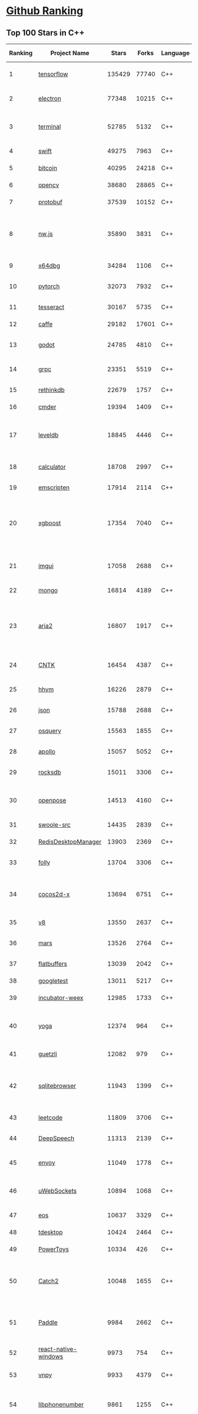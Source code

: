 [Github Ranking](../README.md)
==========

## Top 100 Stars in C\+\+

| Ranking | Project Name | Stars | Forks | Language | Open Issues | Description | Last Commit |
| ------- | ------------ | ----- | ----- | -------- | ----------- | ----------- | ----------- |
| 1 | [tensorflow](https://github.com/tensorflow/tensorflow) | 135429 | 77740 | C++ | 2777 | An Open Source Machine Learning Framework for Everyone | 2019-10-05T09:39:11Z |
| 2 | [electron](https://github.com/electron/electron) | 77348 | 10215 | C++ | 1112 | :electron: Build cross-platform desktop apps with JavaScript, HTML, and CSS | 2019-10-05T10:50:46Z |
| 3 | [terminal](https://github.com/microsoft/terminal) | 52785 | 5132 | C++ | 706 | The new Windows Terminal, and the original Windows console host - all in the same place! | 2019-10-05T02:48:53Z |
| 4 | [swift](https://github.com/apple/swift) | 49275 | 7963 | C++ | 599 | The Swift Programming Language | 2019-10-05T10:34:38Z |
| 5 | [bitcoin](https://github.com/bitcoin/bitcoin) | 40295 | 24218 | C++ | 991 | Bitcoin Core integration/staging tree | 2019-10-05T10:08:18Z |
| 6 | [opencv](https://github.com/opencv/opencv) | 38680 | 28865 | C++ | 1792 | Open Source Computer Vision Library | 2019-10-05T09:54:35Z |
| 7 | [protobuf](https://github.com/protocolbuffers/protobuf) | 37539 | 10152 | C++ | 729 | Protocol Buffers - Google's data interchange format | 2019-10-04T20:00:30Z |
| 8 | [nw.js](https://github.com/nwjs/nw.js) | 35890 | 3831 | C++ | 735 | Call all Node.js modules directly from DOM/WebWorker and enable a new way of writing applications with all Web technologies. | 2019-10-05T09:25:35Z |
| 9 | [x64dbg](https://github.com/x64dbg/x64dbg) | 34284 | 1106 | C++ | 352 | An open-source x64/x32 debugger for windows. | 2019-10-03T18:37:27Z |
| 10 | [pytorch](https://github.com/pytorch/pytorch) | 32073 | 7932 | C++ | 4273 | Tensors and Dynamic neural networks in Python with strong GPU acceleration | 2019-10-05T10:31:41Z |
| 11 | [tesseract](https://github.com/tesseract-ocr/tesseract) | 30167 | 5735 | C++ | 239 | Tesseract Open Source OCR Engine (main repository) | 2019-10-04T11:02:52Z |
| 12 | [caffe](https://github.com/BVLC/caffe) | 29182 | 17601 | C++ | 1058 | Caffe: a fast open framework for deep learning. | 2019-10-01T08:27:42Z |
| 13 | [godot](https://github.com/godotengine/godot) | 24785 | 4810 | C++ | 5586 | Godot Engine – Multi-platform 2D and 3D game engine | 2019-10-05T09:55:38Z |
| 14 | [grpc](https://github.com/grpc/grpc) | 23351 | 5519 | C++ | 875 | The C based gRPC (C++, Python, Ruby, Objective-C, PHP, C#) | 2019-10-05T04:20:32Z |
| 15 | [rethinkdb](https://github.com/rethinkdb/rethinkdb) | 22679 | 1757 | C++ | 1461 | The open-source database for the realtime web. | 2019-10-02T00:44:01Z |
| 16 | [cmder](https://github.com/cmderdev/cmder) | 19394 | 1409 | C++ | 21 | Lovely console emulator package for Windows | 2019-09-28T00:21:48Z |
| 17 | [leveldb](https://github.com/google/leveldb) | 18845 | 4446 | C++ | 121 | LevelDB is a fast key-value storage library written at Google that provides an ordered mapping from string keys to string values. | 2019-10-04T12:09:55Z |
| 18 | [calculator](https://github.com/microsoft/calculator) | 18708 | 2997 | C++ | 135 | Windows Calculator: A simple yet powerful calculator that ships with Windows | 2019-10-04T23:20:17Z |
| 19 | [emscripten](https://github.com/emscripten-core/emscripten) | 17914 | 2114 | C++ | 738 | Emscripten: An LLVM-to-Web Compiler | 2019-10-05T02:26:11Z |
| 20 | [xgboost](https://github.com/dmlc/xgboost) | 17354 | 7040 | C++ | 175 | Scalable, Portable and Distributed Gradient Boosting (GBDT, GBRT or GBM) Library,  for Python, R, Java, Scala, C++ and more. Runs on single machine, Hadoop, Spark, Flink and DataFlow | 2019-10-04T23:18:30Z |
| 21 | [imgui](https://github.com/ocornut/imgui) | 17058 | 2688 | C++ | 443 | Dear ImGui: Bloat-free Immediate Mode Graphical User interface for C++ with minimal dependencies | 2019-10-04T17:22:56Z |
| 22 | [mongo](https://github.com/mongodb/mongo) | 16814 | 4189 | C++ | 38 | The MongoDB Database | 2019-10-05T02:49:48Z |
| 23 | [aria2](https://github.com/aria2/aria2) | 16807 | 1917 | C++ | 614 | aria2 is a lightweight multi-protocol & multi-source, cross platform download utility operated in command-line. It supports HTTP/HTTPS, FTP, SFTP, BitTorrent and Metalink. | 2019-09-15T09:36:10Z |
| 24 | [CNTK](https://github.com/microsoft/CNTK) | 16454 | 4387 | C++ | 777 | Microsoft Cognitive Toolkit (CNTK), an open source deep-learning toolkit | 2019-09-27T19:16:13Z |
| 25 | [hhvm](https://github.com/facebook/hhvm) | 16226 | 2879 | C++ | 875 | A virtual machine for executing programs written in Hack. | 2019-10-05T02:47:13Z |
| 26 | [json](https://github.com/nlohmann/json) | 15788 | 2688 | C++ | 42 | JSON for Modern C++ | 2019-10-03T08:35:35Z |
| 27 | [osquery](https://github.com/osquery/osquery) | 15563 | 1855 | C++ | 612 | SQL powered operating system instrumentation, monitoring, and analytics. | 2019-10-05T10:58:30Z |
| 28 | [apollo](https://github.com/ApolloAuto/apollo) | 15057 | 5052 | C++ | 439 | An open autonomous driving platform | 2019-10-05T00:24:21Z |
| 29 | [rocksdb](https://github.com/facebook/rocksdb) | 15011 | 3306 | C++ | 386 | A library that provides an embeddable, persistent key-value store for fast storage. | 2019-10-05T10:50:32Z |
| 30 | [openpose](https://github.com/CMU-Perceptual-Computing-Lab/openpose) | 14513 | 4160 | C++ | 19 | OpenPose: Real-time multi-person keypoint detection library for body, face, hands, and foot estimation | 2019-10-01T02:10:06Z |
| 31 | [swoole-src](https://github.com/swoole/swoole-src) | 14435 | 2839 | C++ | 71 | 🚀 Coroutine-based concurrency library for PHP | 2019-10-02T07:10:02Z |
| 32 | [RedisDesktopManager](https://github.com/uglide/RedisDesktopManager) | 13903 | 2369 | C++ | 32 | :wrench: Cross-platform GUI management tool for Redis | 2019-10-03T11:38:12Z |
| 33 | [folly](https://github.com/facebook/folly) | 13704 | 3306 | C++ | 185 | An open-source C++ library developed and used at Facebook. | 2019-10-04T20:45:53Z |
| 34 | [cocos2d-x](https://github.com/cocos2d/cocos2d-x) | 13694 | 6751 | C++ | 1345 | Cocos2d-x is a suite of open-source, cross-platform, game-development tools used by millions of developers all over the world. | 2019-09-29T03:53:54Z |
| 35 | [v8](https://github.com/v8/v8) | 13550 | 2637 | C++ | 4 | The official mirror of the V8 Git repository | 2019-10-03T04:13:45Z |
| 36 | [mars](https://github.com/Tencent/mars) | 13526 | 2764 | C++ | 125 | Mars is a cross-platform network component  developed by WeChat. | 2019-09-30T07:15:19Z |
| 37 | [flatbuffers](https://github.com/google/flatbuffers) | 13039 | 2042 | C++ | 227 | FlatBuffers: Memory Efficient Serialization Library | 2019-10-04T13:03:43Z |
| 38 | [googletest](https://github.com/google/googletest) | 13011 | 5217 | C++ | 130 | Googletest - Google Testing and Mocking Framework | 2019-10-04T14:24:43Z |
| 39 | [incubator-weex](https://github.com/apache/incubator-weex) | 12985 | 1733 | C++ | 122 | Apache Weex (Incubating) | 2019-10-04T10:57:30Z |
| 40 | [yoga](https://github.com/facebook/yoga) | 12374 | 964 | C++ | 216 | Yoga is a cross-platform layout engine which implements Flexbox. Follow https://twitter.com/yogalayout for updates. | 2019-09-30T22:09:53Z |
| 41 | [guetzli](https://github.com/google/guetzli) | 12082 | 979 | C++ | 115 | Perceptual JPEG encoder | 2018-10-23T11:02:12Z |
| 42 | [sqlitebrowser](https://github.com/sqlitebrowser/sqlitebrowser) | 11943 | 1399 | C++ | 366 | Official home of the DB Browser for SQLite (DB4S) project. Previously known as "SQLite Database Browser" and "Database Browser for SQLite". Website at:  | 2019-10-04T17:33:35Z |
| 43 | [leetcode](https://github.com/haoel/leetcode) | 11809 | 3706 | C++ | 43 | LeetCode Problems' Solutions  | 2019-10-02T06:18:23Z |
| 44 | [DeepSpeech](https://github.com/mozilla/DeepSpeech) | 11313 | 2139 | C++ | 103 | A TensorFlow implementation of Baidu's DeepSpeech architecture | 2019-10-05T04:21:19Z |
| 45 | [envoy](https://github.com/envoyproxy/envoy) | 11049 | 1778 | C++ | 590 | Cloud-native high-performance edge/middle/service proxy | 2019-10-05T08:14:10Z |
| 46 | [uWebSockets](https://github.com/uNetworking/uWebSockets) | 10894 | 1068 | C++ | 24 | Simple, secure & standards compliant web I/O for the most demanding of applications | 2019-10-05T07:56:40Z |
| 47 | [eos](https://github.com/EOSIO/eos) | 10637 | 3329 | C++ | 255 | An open source smart contract platform  | 2019-10-04T22:59:05Z |
| 48 | [tdesktop](https://github.com/telegramdesktop/tdesktop) | 10424 | 2464 | C++ | 1127 | Telegram Desktop messaging app | 2019-10-03T18:32:32Z |
| 49 | [PowerToys](https://github.com/microsoft/PowerToys) | 10334 | 426 | C++ | 319 | Windows system utilities to maximize productivity | 2019-10-05T06:53:39Z |
| 50 | [Catch2](https://github.com/catchorg/Catch2) | 10048 | 1655 | C++ | 239 | A modern, C++-native, header-only, test framework for unit-tests, TDD and BDD - using C++11, C++14, C++17 and later (or C++03 on the Catch1.x branch) | 2019-10-04T12:19:54Z |
| 51 | [Paddle](https://github.com/PaddlePaddle/Paddle) | 9984 | 2662 | C++ | 1598 | PArallel Distributed Deep LEarning （『飞桨』核心框架，高性能单机、分布式训练和跨平台部署） | 2019-10-05T10:02:51Z |
| 52 | [react-native-windows](https://github.com/microsoft/react-native-windows) | 9973 | 754 | C++ | 460 | A framework for building native Windows apps with React. | 2019-10-05T02:37:17Z |
| 53 | [vnpy](https://github.com/vnpy/vnpy) | 9933 | 4379 | C++ | 18 | 基于Python的开源量化交易平台开发框架 | 2019-09-30T04:10:49Z |
| 54 | [libphonenumber](https://github.com/google/libphonenumber) | 9861 | 1255 | C++ | 88 | Google's common Java, C++ and JavaScript library for parsing, formatting, and validating international phone numbers. | 2019-10-04T05:38:56Z |
| 55 | [LightGBM](https://github.com/microsoft/LightGBM) | 9646 | 2576 | C++ | 45 | A fast, distributed, high performance gradient boosting (GBT, GBDT, GBRT, GBM or MART) framework based on decision tree algorithms, used for ranking, classification and many other machine learning tasks. | 2019-10-05T08:57:17Z |
| 56 | [xbmc](https://github.com/xbmc/xbmc) | 9630 | 5178 | C++ | 560 | Kodi is an award-winning free and open source home theater/media center software and entertainment hub for digital media. With its beautiful interface and powerful skinning engine, it's available for Android, BSD, Linux, macOS, iOS and Windows. | 2019-10-05T10:16:53Z |
| 57 | [foundationdb](https://github.com/apple/foundationdb) | 9543 | 767 | C++ | 374 | FoundationDB - the open source, distributed, transactional key-value store | 2019-10-05T03:11:06Z |
| 58 | [Proton](https://github.com/ValveSoftware/Proton) | 9419 | 330 | C++ | 2096 | Compatibility tool for Steam Play based on Wine and additional components | 2019-10-02T18:01:16Z |
| 59 | [incubator-brpc](https://github.com/apache/incubator-brpc) | 9216 | 2201 | C++ | 179 | Industrial-grade RPC framework used throughout Baidu, with 1,000,000+ instances and thousands kinds of services, called "baidu-rpc" inside Baidu. | 2019-09-29T06:49:17Z |
| 60 | [Karabiner-Elements](https://github.com/tekezo/Karabiner-Elements) | 9201 | 568 | C++ | 81 | Karabiner-Elements is a powerful utility for keyboard customization on macOS Sierra (10.12) or later. | 2019-10-03T04:23:41Z |
| 61 | [hardseed](https://github.com/yangyangwithgnu/hardseed) | 9119 | 1964 | C++ | 35 | SEX IS ZERO (0), so, who wanna be the ONE (1), aha? | 2018-08-25T17:29:23Z |
| 62 | [openage](https://github.com/SFTtech/openage) | 9103 | 872 | C++ | 209 | Free (as in freedom) open source clone of the Age of Empires II engine :rocket: | 2019-10-04T14:06:15Z |
| 63 | [CRYENGINE](https://github.com/CRYTEK/CRYENGINE) | 9076 | 1775 | C++ | 66 | CRYENGINE is a powerful real-time game development platform created by Crytek. | 2019-10-02T12:09:27Z |
| 64 | [turicreate](https://github.com/apple/turicreate) | 9033 | 901 | C++ | 464 | Turi Create simplifies the development of custom machine learning models. | 2019-10-05T09:24:30Z |
| 65 | [AirSim](https://github.com/microsoft/AirSim) | 8936 | 2290 | C++ | 494 | Open source simulator for autonomous vehicles built on Unreal Engine / Unity, from Microsoft AI & Research | 2019-10-03T17:29:38Z |
| 66 | [openalpr](https://github.com/openalpr/openalpr) | 8839 | 2002 | C++ | 433 | Automatic License Plate Recognition library | 2019-10-03T08:29:58Z |
| 67 | [wkhtmltopdf](https://github.com/wkhtmltopdf/wkhtmltopdf) | 8715 | 1221 | C++ | 850 | Convert HTML to PDF using Webkit (QtWebKit) | 2019-08-30T15:40:36Z |
| 68 | [napajs](https://github.com/microsoft/napajs) | 8709 | 316 | C++ | 64 | Napa.js: a multi-threaded JavaScript runtime | 2018-10-30T21:08:57Z |
| 69 | [arangodb](https://github.com/arangodb/arangodb) | 8647 | 588 | C++ | 596 | 🥑 ArangoDB is a native multi-model database with flexible data models for documents, graphs, and key-values. Build high performance applications using a convenient SQL-like query language or JavaScript extensions. | 2019-10-04T22:40:32Z |
| 70 | [mosh](https://github.com/mobile-shell/mosh) | 8642 | 548 | C++ | 225 | Mobile Shell | 2019-10-03T05:56:35Z |
| 71 | [MMKV](https://github.com/Tencent/MMKV) | 8458 | 881 | C++ | 2 | An efficient, small mobile key-value storage framework developed by WeChat. Works on iOS, Android, macOS and Windows. | 2019-09-16T09:42:07Z |
| 72 | [ClickHouse](https://github.com/ClickHouse/ClickHouse) | 8425 | 1466 | C++ | 1057 | ClickHouse is a free analytic DBMS for big data | 2019-10-05T10:22:09Z |
| 73 | [rapidjson](https://github.com/Tencent/rapidjson) | 8327 | 2268 | C++ | 425 | A fast JSON parser/generator for C++ with both SAX/DOM style API | 2019-10-01T07:13:14Z |
| 74 | [watchman](https://github.com/facebook/watchman) | 8324 | 646 | C++ | 86 | Watches files and records, or triggers actions, when they change.  | 2019-10-04T18:13:14Z |
| 75 | [yuzu](https://github.com/yuzu-emu/yuzu) | 8269 | 552 | C++ | 171 | Nintendo Switch Emulator | 2019-10-05T04:15:36Z |
| 76 | [navicat-keygen](https://github.com/DoubleLabyrinth/navicat-keygen) | 8051 | 2030 | C++ | 8 | A keygen for Navicat | 2019-10-03T07:34:10Z |
| 77 | [notepad-plus-plus](https://github.com/notepad-plus-plus/notepad-plus-plus) | 7997 | 2319 | C++ | 1029 | Notepad++ official repository | 2019-10-04T19:37:03Z |
| 78 | [dlib](https://github.com/davisking/dlib) | 7974 | 2396 | C++ | 50 | A toolkit for making real world machine learning and data analysis applications in C++ | 2019-10-02T01:23:21Z |
| 79 | [Sonoff-Tasmota](https://github.com/arendst/Sonoff-Tasmota) | 7945 | 1857 | C++ | 25 | Provide ESP8266 based itead Sonoff with Web, MQTT and OTA firmware using Arduino IDE or PlatformIO | 2019-10-04T17:21:56Z |
| 80 | [filament](https://github.com/google/filament) | 7851 | 525 | C++ | 69 | Filament is a real-time physically based rendering engine for Android, iOS, Windows, Linux, macOS and WASM/WebGL | 2019-10-05T00:56:12Z |
| 81 | [faiss](https://github.com/facebookresearch/faiss) | 7727 | 1427 | C++ | 51 | A library for efficient similarity search and clustering of dense vectors. | 2019-09-27T08:34:47Z |
| 82 | [Magisk](https://github.com/topjohnwu/Magisk) | 7686 | 1180 | C++ | 29 | A Magic Mask to Alter Android System Systemless-ly | 2019-09-30T19:32:33Z |
| 83 | [Tars](https://github.com/TarsCloud/Tars) | 7674 | 1858 | C++ | 48 | Tars is a high-performance RPC framework based on name service and Tars protocol, also integrated administration platform, and implemented hosting-service via flexible schedule. | 2019-09-29T09:20:06Z |
| 84 | [robomongo](https://github.com/Studio3T/robomongo) | 7627 | 662 | C++ | 650 | Native cross-platform MongoDB management tool | 2019-09-09T15:41:28Z |
| 85 | [interview](https://github.com/huihut/interview) | 7590 | 2435 | C++ | 2 | 📚 C/C++ 技术面试基础知识总结，包括语言、程序库、数据结构、算法、系统、网络、链接装载库等知识及面试经验、招聘、内推等信息。 | 2019-09-26T01:30:35Z |
| 86 | [horovod](https://github.com/horovod/horovod) | 7580 | 1164 | C++ | 425 | Distributed training framework for TensorFlow, Keras, PyTorch, and Apache MXNet. | 2019-10-04T23:41:12Z |
| 87 | [devilution](https://github.com/diasurgical/devilution) | 7544 | 899 | C++ | 94 | Diablo devolved - magic behind the 1996 computer game | 2019-10-05T10:35:07Z |
| 88 | [libfacedetection](https://github.com/ShiqiYu/libfacedetection) | 7496 | 2119 | C++ | 53 | An open source library for face detection in images. The face detection speed can reach 1500FPS.  | 2019-09-24T02:17:18Z |
| 89 | [tinyrenderer](https://github.com/ssloy/tinyrenderer) | 7474 | 609 | C++ | 6 | A brief computer graphics / rendering course | 2019-02-20T13:41:57Z |
| 90 | [simdjson](https://github.com/lemire/simdjson) | 7463 | 410 | C++ | 53 | Parsing gigabytes of JSON per second  | 2019-10-04T05:37:17Z |
| 91 | [OpenRCT2](https://github.com/OpenRCT2/OpenRCT2) | 7377 | 817 | C++ | 1274 | An open source re-implementation of RollerCoaster Tycoon 2 🎢 | 2019-10-03T21:08:41Z |
| 92 | [ncnn](https://github.com/Tencent/ncnn) | 7360 | 1944 | C++ | 147 | ncnn is a high-performance neural network inference framework optimized for the mobile platform | 2019-10-05T08:11:28Z |
| 93 | [solidity](https://github.com/ethereum/solidity) | 7297 | 2014 | C++ | 675 | Solidity, the Contract-Oriented Programming Language | 2019-10-04T15:59:09Z |
| 94 | [openFrameworks](https://github.com/openframeworks/openFrameworks) | 7249 | 2314 | C++ | 924 | openFrameworks is a community-developed cross platform toolkit for creative coding in C++. | 2019-10-01T14:23:14Z |
| 95 | [zeal](https://github.com/zealdocs/zeal) | 7219 | 562 | C++ | 141 | Offline documentation browser inspired by Dash | 2019-10-02T05:39:38Z |
| 96 | [qBittorrent](https://github.com/qbittorrent/qBittorrent) | 7201 | 1256 | C++ | 2659 | qBittorrent BitTorrent client | 2019-10-05T02:02:08Z |
| 97 | [shadowsocks-qt5](https://github.com/shadowsocks/shadowsocks-qt5) | 7169 | 2221 | C++ | 68 | A cross-platform shadowsocks GUI client | 2019-01-01T20:28:17Z |
| 98 | [rpcs3](https://github.com/RPCS3/rpcs3) | 7085 | 1201 | C++ | 499 | PS3 emulator/debugger | 2019-10-05T10:45:14Z |
| 99 | [aseprite](https://github.com/aseprite/aseprite) | 7029 | 719 | C++ | 726 | Animated sprite editor & pixel art tool (Windows, macOS, Linux) | 2019-10-04T18:05:03Z |
| 100 | [synergy-core](https://github.com/symless/synergy-core) | 6946 | 1810 | C++ | 289 | Open source core of Synergy, the keyboard and mouse sharing tool | 2019-10-04T13:53:02Z |

